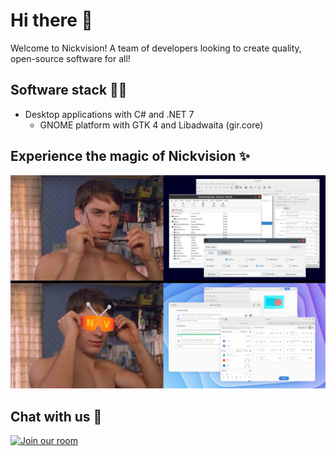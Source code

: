 # Hi there 👋
Welcome to Nickvision! A team of developers looking to create quality, open-source software for all!

## Software stack 🧑‍💻
- Desktop applications with C# and .NET 7
    - GNOME platform with GTK 4 and Libadwaita (gir.core)

## Experience the magic of Nickvision ✨
<img src='https://raw.githubusercontent.com/NickvisionApps/.github/main/assets/banner.jpg'></img>

## Chat with us 💬
<a href='https://matrix.to/#/#nickvision:matrix.org'><img width='140' alt='Join our room' src='https://user-images.githubusercontent.com/17648453/196094077-c896527d-af6d-4b43-a5d8-e34a00ffd8f6.png'/></a>
